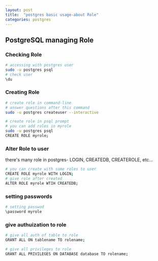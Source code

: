 ```yaml
---
layout: post
title:  "postgres basic usage-about Role"
categories: postgres
---
```


## PostgreSQL managing Role


### Checking Role
```bash
# accessing with postgres user
sudo -u postgres psql
# check user
\du
```

### Creating Role
```bash
# create role in command-line
# answer questions after this command
sudo -u postgres createuser --interactive

# create role in psql prompt
# you can add roles in myrole
sudo -u postgres psql
CREATE ROLE myrole;
```

### Alter Role to user 
there's many role in postgres- LOGIN, CREATEDB, CREATEROLE, etc...
```bash
# you can create with some roles to user
CREATE ROLE myrole WITH LOGIN;
# give role after created
ALTER ROLE myrole WTIH CREATEDB;
```

### setting passwords
```bash
# setting passwod 
\password myrole
```

### give authuization to role
```bash
# give all auth of table to role
GRANT ALL ON tablename TO rolename;

# give all privileges to role
GRANT ALL PRIVILEGES ON DATABASE database TO rolename;
```
